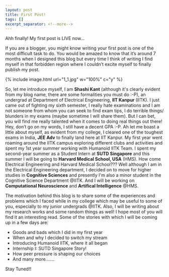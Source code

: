 ```yaml
---
layout: post
title: First Post!
tags: []
excerpt_separator: <!--more-->
---
```

Ahh finally! My first post is LIVE now…

If you are a blogger, you might know writing your first post is one of the most difficult task to do. You would be amazed to know that it’s around 7 months when I designed this blog but every time I think of writing I find myself in that forbidden region where I couldn’t excite myself to finally publish my post.
<!--more-->

{% include image.html url="1_1.jpg" w="100%" c="y" %}

So, let me introduce myself, I am **Shashi Kant** (although it's clearly evident from my blog name, there are some formalities you must do :-P), an undergrad at Department of Electrical Engineering, **IIT Kanpur** (IITK). I just came out of fighting my sixth semester, I really hate examinations and I am not someone from whom you can seek to find exam tips, I do terrible things/ blunders in my exams (maybe sometime I will share them). But I can bet, you will find me really talented when it comes to doing real things out there! Hey, don’t go on my words, I still have a decent GPA :-P. Ah let me boast a little about myself, as evident from my college, I cleared one of the toughest exams in India, **JEE Adv** to finally land here at IIT Kanpur. My first year went roaming around the IITK campus exploring different clubs and activities and spent my 1st year summer working with Humanoid IITK Team. I spent my second-year summer as a Student Intern at **SUTD Singapore** and this summer I will be going to **Harvard Medical School, USA** (HMS). How come Electrical Engineering and Harvard Medical School??? Well although I am in the Electrical Engineering department, I decided on to move for higher studies in **Cognitive Sciences** and presently I'm also a minor student in the Cognitive Science Department @IITK. And I will be working on **Computational Neuroscience** and **Artifical Intelligence** @HMS.

The motivation behind this blog is to share some of the experiences and problems which I faced while in my college which may be useful to some of you, especially to my junior undergrads @IITK. Also, I will be writing about my research works and some random things as well! I hope most of you will find it an interesting read. Some of the stories with which I will be coming up in a few days are:

* Goods and bads which I did in my first year
* When and why I decided to switch my stream
* Introducing Humanoid IITK, where it all began
* Internship I: SUTD Singapore Story!
* How peer pressure is shaping our choices
* And many more.......

Stay Tuned!!
